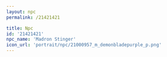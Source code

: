 ```yaml
---
layout: npc
permalink: /21421421

title: Npc
id: '21421421'
npc_name: 'Madron Stinger'
icon_url: 'portrait/npc/21000957_m_demonbladepurple_p.png'
---
```


